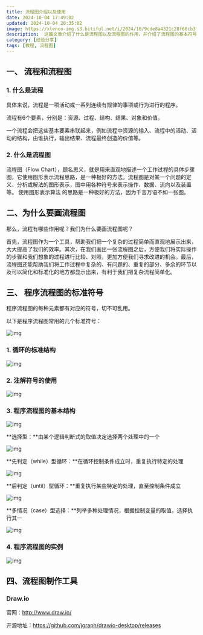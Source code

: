 ```yaml
---
title: 流程图介绍以及使用
date: 2024-10-04 17:49:02
updated: 2024-10-04 20:35:02
image: https://xlenco-img.s3.bitiful.net/i/2024/10/9cde8a4321c28f60cb3fab08cccbe711.webp
description:  这篇文章介绍了什么是流程图以及流程图的作用，并介绍了流程图的基本符号，实例与制作流程图的工具。
category: [经验分享]
tags: [教程, 流程图]
---
```



## 一、 流程和流程图

### 1.  什么是流程

具体来说，流程是一项活动或一系列连续有规律的事项或行为进行的程序。

流程有6个要素，分别是：资源、过程、结构、结果、对象和价值。

一个流程会把这些基本要素串联起来，例如流程中资源的输入、流程中的活动、活动的结构，由谁执行，输出结果、流程最终创造的价值等。

### 2.  什么是流程图

流程图（Flow Chart），顾名思义，就是用来直观地描述一个工作过程的具体步骤图，它使用图形表示流程思路，是一种极好的方法。流程图是对某一个问题的定义、分析或解法的图形表示，图中用各种符号来表示操作、数据、流向以及装置等。 使用图形表示算法 的思路是一种极好的方法，因为千言万语不如一张图。

## 二、为什么要画流程图

那么，流程有哪些作用呢？我们为什么要画流程图呢？

首先，流程图作为一个工具，帮助我们把一个复杂的过程简单而直观地展示出来，大大提高了我们的效率。其次，在我们画出一张流程图之后，方便我们将实际操作的步骤和我们想象的过程进行比较、对照，更加方便我们寻求改进的机会。最后，流程图还能帮助我们将工作过程中复杂的、有问题的、重复的部分、多余的环节以及可以简化和标准化的地方都显示出来，有利于我们把复杂流程简单化。

## 三、  程序流程图的标准符号

程序流程图的每种元素都有对应的符号，切不可乱用。

以下是程序流程图常用的几个标准符号：

![img](https://xlenco-img.s3.bitiful.net/i/2024/10/622447aee33fb51aa0b2f7b7b36a1f0b.webp)

### 1. 循环的标准结构

![img](https://xlenco-img.s3.bitiful.net/i/2024/10/1f337071cea1df7f57e830aff64af344.webp)

### 2. 注解符号的使用

![img](https://xlenco-img.s3.bitiful.net/i/2024/10/ded4f73294b32b2834e874091460e883.webp)

### 3. 程序流程图的基本结构

![img](https://xlenco-img.s3.bitiful.net/i/2024/10/68d4fe03cf4755de3167c0ab8603f3e9.webp)

**选择型：**由某个逻辑判断式的取值决定选择两个处理中的一个

![img](https://xlenco-img.s3.bitiful.net/i/2024/10/948caf9b2090b49552f158ced68b2df1.webp)

**先判定（while）型循环：**在循环控制条件成立时，重复执行特定的处理

![img](https://xlenco-img.s3.bitiful.net/i/2024/10/02bdc4586e410ab24b232e6b46d5aed2.webp)

**后判定（until）型循环：**重复执行某些特定的处理，直至控制条件成立

![img](https://xlenco-img.s3.bitiful.net/i/2024/10/e8752b53bf0fc56d8ffe403c67b59cac.webp)

**多情况（case）型选择：**列举多种处理情况，根据控制变量的取值，选择执行其一

![img](https://xlenco-img.s3.bitiful.net/i/2024/10/fb0d1812402e4debf2277581485f4727.webp)

### 4. 程序流程图的实例

![img](https://xlenco-img.s3.bitiful.net/i/2024/10/d2bff3b48161a5ee6928a7e36573df59.webp)

## 四、流程图制作工具

### Draw.io

官网：http://www.draw.io/

开源地址：https://github.com/jgraph/drawio-desktop/releases
